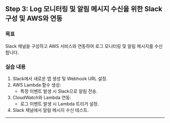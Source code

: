 ## Step 3: Log 모니터링 및 알림 메시지 수신을 위한 Slack 구성 및 AWS와 연동

### 목표
Slack 채널을 구성하고 AWS 서비스와 연동하여 로그 모니터링 및 알림 메시지를 수신합니다.

### 실습 내용
1. Slack에서 새로운 앱 생성 및 Webhook URL 설정.
2. AWS Lambda 함수 생성:
   - 특정 이벤트 발생 시 Slack으로 알림 전송.
3. CloudWatch와 Lambda 연동:
   - 로그 이벤트 발생 시 Lambda 트리거 설정.
4. Slack 채널에서 알림 메시지 수신 테스트.

---